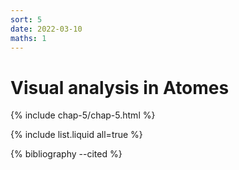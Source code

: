 ```yaml
---
sort: 5
date: 2022-03-10
maths: 1
---
```


# Visual analysis in Atomes

{% include chap-5/chap-5.html %}

{% include list.liquid all=true %}

{% bibliography --cited %}
